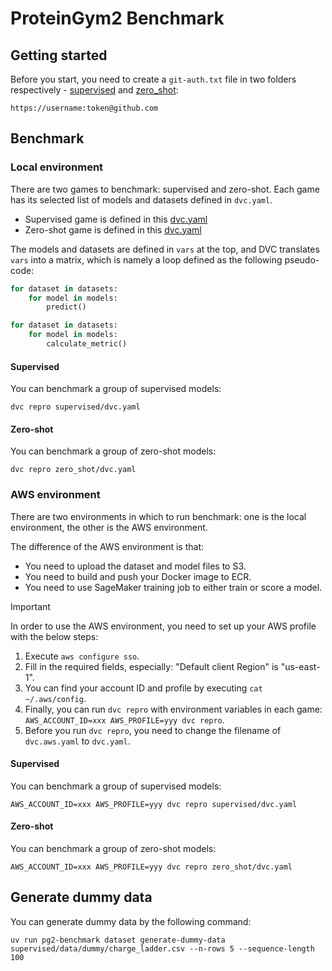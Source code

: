 # ProteinGym2 Benchmark

## Getting started

Before you start, you need to create a `git-auth.txt` file in two folders respectively - [supervised](supervised) and [zero_shot](zero_shot):

```
https://username:token@github.com
```

## Benchmark

### Local environment

There are two games to benchmark: supervised and zero-shot. Each game has its selected list of models and datasets defined in `dvc.yaml`.

- Supervised game is defined in this [dvc.yaml](supervised/dvc.yaml)
- Zero-shot game is defined in this [dvc.yaml](zero_shot/dvc.yaml)

The models and datasets are defined in `vars` at the top, and DVC translates `vars` into a matrix, which is namely a loop defined as the following pseudo-code:

```python
for dataset in datasets:
    for model in models:
        predict()

for dataset in datasets:
    for model in models:
        calculate_metric()
```

#### Supervised

You can benchmark a group of supervised models:
```shell
dvc repro supervised/dvc.yaml
```

#### Zero-shot

You can benchmark a group of zero-shot models:
```shell
dvc repro zero_shot/dvc.yaml
```

### AWS environment

There are two environments in which to run benchmark: one is the local environment, the other is the AWS environment.

The difference of the AWS environment is that:
* You need to upload the dataset and model files to S3.
* You need to build and push your Docker image to ECR.
* You need to use SageMaker training job to either train or score a model.

> [!IMPORTANT]
> In order to use the AWS environment, you need to set up your AWS profile with the below steps:
> 1. Execute `aws configure sso`.
> 2. Fill in the required fields, especially: "Default client Region" is "us-east-1".
> 3. You can find your account ID and profile by executing `cat ~/.aws/config`.
> 4. Finally, you can run `dvc repro` with environment variables in each game: `AWS_ACCOUNT_ID=xxx AWS_PROFILE=yyy dvc repro`.
> 5. Before you run `dvc repro`, you need to change the filename of `dvc.aws.yaml` to `dvc.yaml`.

#### Supervised

You can benchmark a group of supervised models:
```shell
AWS_ACCOUNT_ID=xxx AWS_PROFILE=yyy dvc repro supervised/dvc.yaml
```

#### Zero-shot

You can benchmark a group of zero-shot models:
```shell
AWS_ACCOUNT_ID=xxx AWS_PROFILE=yyy dvc repro zero_shot/dvc.yaml
```

## Generate dummy data

You can generate dummy data by the following command:
```shell
uv run pg2-benchmark dataset generate-dummy-data supervised/data/dummy/charge_ladder.csv --n-rows 5 --sequence-length 100
```
